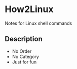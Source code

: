 How2Linux
====================
Notes for Linux shell commands

Description
--------------------
 - No Order
 - No Category
 - Just for fun

